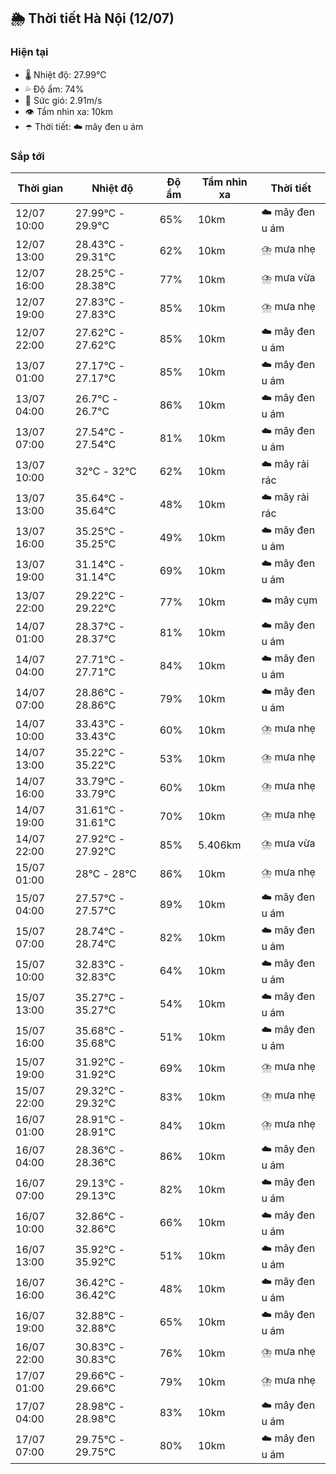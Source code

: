 ## 🌦️ Thời tiết Hà Nội (12/07)

### Hiện tại

- 🌡️ Nhiệt độ: 27.99℃
- 💦 Độ ẩm: 74%
- 💨 Sức gió: 2.91m/s
- 👁️ Tầm nhìn xa: 10km
- ☂️ Thời tiết: ☁️ mây đen u ám

### Sắp tới

| Thời gian | Nhiệt độ | Độ ẩm | Tầm nhìn xa | Thời tiết |
| --- | --- | --- | --- | --- |
| 12/07 10:00 | 27.99℃ - 29.9℃ | 65% | 10km | ☁️ mây đen u ám |
| 12/07 13:00 | 28.43℃ - 29.31℃ | 62% | 10km | ⛈️ mưa nhẹ |
| 12/07 16:00 | 28.25℃ - 28.38℃ | 77% | 10km | ⛈️ mưa vừa |
| 12/07 19:00 | 27.83℃ - 27.83℃ | 85% | 10km | ⛈️ mưa nhẹ |
| 12/07 22:00 | 27.62℃ - 27.62℃ | 85% | 10km | ☁️ mây đen u ám |
| 13/07 01:00 | 27.17℃ - 27.17℃ | 85% | 10km | ☁️ mây đen u ám |
| 13/07 04:00 | 26.7℃ - 26.7℃ | 86% | 10km | ☁️ mây đen u ám |
| 13/07 07:00 | 27.54℃ - 27.54℃ | 81% | 10km | ☁️ mây đen u ám |
| 13/07 10:00 | 32℃ - 32℃ | 62% | 10km | ☁️ mây rải rác |
| 13/07 13:00 | 35.64℃ - 35.64℃ | 48% | 10km | ☁️ mây rải rác |
| 13/07 16:00 | 35.25℃ - 35.25℃ | 49% | 10km | ☁️ mây đen u ám |
| 13/07 19:00 | 31.14℃ - 31.14℃ | 69% | 10km | ☁️ mây đen u ám |
| 13/07 22:00 | 29.22℃ - 29.22℃ | 77% | 10km | ☁️ mây cụm |
| 14/07 01:00 | 28.37℃ - 28.37℃ | 81% | 10km | ☁️ mây đen u ám |
| 14/07 04:00 | 27.71℃ - 27.71℃ | 84% | 10km | ☁️ mây đen u ám |
| 14/07 07:00 | 28.86℃ - 28.86℃ | 79% | 10km | ☁️ mây đen u ám |
| 14/07 10:00 | 33.43℃ - 33.43℃ | 60% | 10km | ⛈️ mưa nhẹ |
| 14/07 13:00 | 35.22℃ - 35.22℃ | 53% | 10km | ⛈️ mưa nhẹ |
| 14/07 16:00 | 33.79℃ - 33.79℃ | 60% | 10km | ⛈️ mưa nhẹ |
| 14/07 19:00 | 31.61℃ - 31.61℃ | 70% | 10km | ⛈️ mưa nhẹ |
| 14/07 22:00 | 27.92℃ - 27.92℃ | 85% | 5.406km | ⛈️ mưa vừa |
| 15/07 01:00 | 28℃ - 28℃ | 86% | 10km | ⛈️ mưa nhẹ |
| 15/07 04:00 | 27.57℃ - 27.57℃ | 89% | 10km | ☁️ mây đen u ám |
| 15/07 07:00 | 28.74℃ - 28.74℃ | 82% | 10km | ☁️ mây đen u ám |
| 15/07 10:00 | 32.83℃ - 32.83℃ | 64% | 10km | ☁️ mây đen u ám |
| 15/07 13:00 | 35.27℃ - 35.27℃ | 54% | 10km | ☁️ mây đen u ám |
| 15/07 16:00 | 35.68℃ - 35.68℃ | 51% | 10km | ☁️ mây đen u ám |
| 15/07 19:00 | 31.92℃ - 31.92℃ | 69% | 10km | ⛈️ mưa nhẹ |
| 15/07 22:00 | 29.32℃ - 29.32℃ | 83% | 10km | ⛈️ mưa nhẹ |
| 16/07 01:00 | 28.91℃ - 28.91℃ | 84% | 10km | ⛈️ mưa nhẹ |
| 16/07 04:00 | 28.36℃ - 28.36℃ | 86% | 10km | ☁️ mây đen u ám |
| 16/07 07:00 | 29.13℃ - 29.13℃ | 82% | 10km | ☁️ mây đen u ám |
| 16/07 10:00 | 32.86℃ - 32.86℃ | 66% | 10km | ☁️ mây đen u ám |
| 16/07 13:00 | 35.92℃ - 35.92℃ | 51% | 10km | ☁️ mây đen u ám |
| 16/07 16:00 | 36.42℃ - 36.42℃ | 48% | 10km | ☁️ mây đen u ám |
| 16/07 19:00 | 32.88℃ - 32.88℃ | 65% | 10km | ☁️ mây đen u ám |
| 16/07 22:00 | 30.83℃ - 30.83℃ | 76% | 10km | ⛈️ mưa nhẹ |
| 17/07 01:00 | 29.66℃ - 29.66℃ | 79% | 10km | ⛈️ mưa nhẹ |
| 17/07 04:00 | 28.98℃ - 28.98℃ | 83% | 10km | ☁️ mây đen u ám |
| 17/07 07:00 | 29.75℃ - 29.75℃ | 80% | 10km | ☁️ mây đen u ám |

